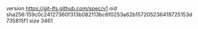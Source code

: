 version https://git-lfs.github.com/spec/v1
oid sha256:159c0c24127360f313b082113bc6f0253a62b157205236419725153d735815f1
size 3461
